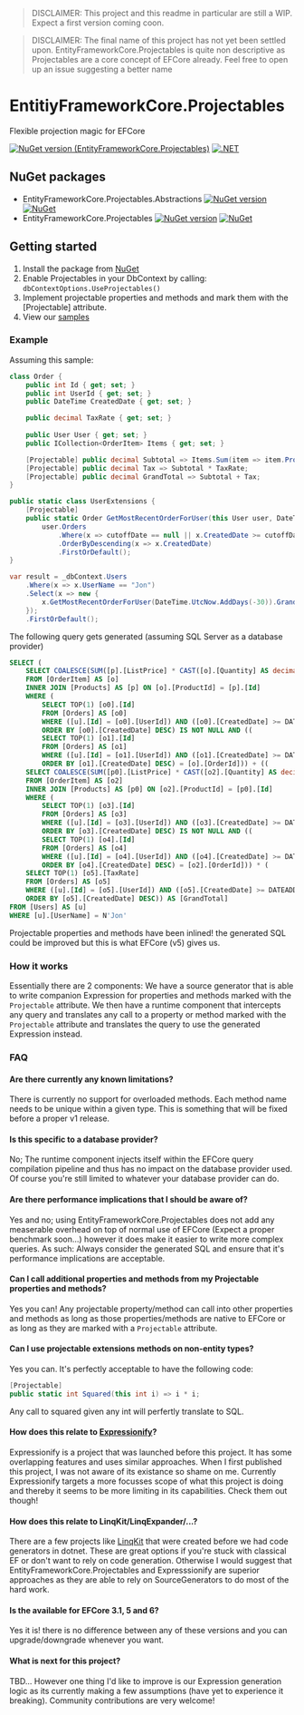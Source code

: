 > DISCLAIMER: This project and this readme in particular are still a WIP. Expect a first version coming coon.

> DISCLAIMER: The final name of this project has not yet been settled upon. EntityFrameworkCore.Projectables is quite non descriptive as Projectables are a core concept of EFCore already. Feel free to open up an issue suggesting a better name

# EntitiyFrameworkCore.Projectables
Flexible projection magic for EFCore

[![NuGet version (EntityFrameworkCore.Projectables)](https://img.shields.io/nuget/v/EntityFrameworkCore.Projectables.Abstractions.svg?style=flat-square)](https://www.nuget.org/packages/EntityFrameworkCore.Projectables.Abstractions/)
[![.NET](https://github.com/koenbeuk/EntityFrameworkCore.Projectables/actions/workflows/build.yml/badge.svg)](https://github.com/koenbeuk/EntityFrameworkCore.Projectables/actions/workflows/build.yml)

## NuGet packages
- EntityFrameworkCore.Projectables.Abstractions [![NuGet version](https://img.shields.io/nuget/v/EntityFrameworkCore.Projectables.Abstractions.svg?style=flat-square)](https://www.nuget.org/packages/EntityFrameworkCore.Projectables.Abstractions/) [![NuGet](https://img.shields.io/nuget/dt/EntityFrameworkCore.Projectables.Abstractions.svg?style=flat-square)](https://www.nuget.org/packages/EntityFrameworkCore.Projectables.Abstractions/)
- EntityFrameworkCore.Projectables [![NuGet version](https://img.shields.io/nuget/v/EntityFrameworkCore.Projectables.svg?style=flat-square)](https://www.nuget.org/packages/EntityFrameworkCore.Projectables/) [![NuGet](https://img.shields.io/nuget/dt/EntityFrameworkCore.Projectables.svg?style=flat-square)](https://www.nuget.org/packages/EntityFrameworkCore.Projectables/)

## Getting started
1. Install the package from [NuGet](https://www.nuget.org/packages/EntityFrameworkCore.Projectables/)
2. Enable Projectables in your DbContext by calling: `dbContextOptions.UseProjectables()`
3. Implement projectable properties and methods and mark them with the [Projectable] attribute.
4. View our [samples](https://github.com/koenbeuk/EntityFrameworkCore.Projectables/tree/master/samples)

### Example
Assuming this sample:

```csharp
class Order {
    public int Id { get; set; }
    public int UserId { get; set; }
    public DateTime CreatedDate { get; set; }

    public decimal TaxRate { get; set; }
    
    public User User { get; set; } 
    public ICollection<OrderItem> Items { get; set; }

    [Projectable] public decimal Subtotal => Items.Sum(item => item.Product.ListPrice * item.Quantity);
    [Projectable] public decimal Tax => Subtotal * TaxRate;
    [Projectable] public decimal GrandTotal => Subtotal + Tax;
}

public static class UserExtensions {
    [Projectable]
    public static Order GetMostRecentOrderForUser(this User user, DateTime? cutoffDate) => 
        user.Orders
            .Where(x => cutoffDate == null || x.CreatedDate >= cutoffDate)
            .OrderByDescending(x => x.CreatedDate)
            .FirstOrDefault();
}

var result = _dbContext.Users
    .Where(x => x.UserName == "Jon")
    .Select(x => new {
        x.GetMostRecentOrderForUser(DateTime.UtcNow.AddDays(-30)).GrandTotal
    });
    .FirstOrDefault();
```

The following query gets generated (assuming SQL Server as a database provider)
```sql
SELECT (
    SELECT COALESCE(SUM([p].[ListPrice] * CAST([o].[Quantity] AS decimal(18,2))), 0.0)
    FROM [OrderItem] AS [o]
    INNER JOIN [Products] AS [p] ON [o].[ProductId] = [p].[Id]
    WHERE (
        SELECT TOP(1) [o0].[Id]
        FROM [Orders] AS [o0]
        WHERE ([u].[Id] = [o0].[UserId]) AND ([o0].[CreatedDate] >= DATEADD(day, CAST(-30.0E0 AS int), GETUTCDATE()))
        ORDER BY [o0].[CreatedDate] DESC) IS NOT NULL AND ((
        SELECT TOP(1) [o1].[Id]
        FROM [Orders] AS [o1]
        WHERE ([u].[Id] = [o1].[UserId]) AND ([o1].[CreatedDate] >= DATEADD(day, CAST(-30.0E0 AS int), GETUTCDATE()))
        ORDER BY [o1].[CreatedDate] DESC) = [o].[OrderId])) + ((
    SELECT COALESCE(SUM([p0].[ListPrice] * CAST([o2].[Quantity] AS decimal(18,2))), 0.0)
    FROM [OrderItem] AS [o2]
    INNER JOIN [Products] AS [p0] ON [o2].[ProductId] = [p0].[Id]
    WHERE (
        SELECT TOP(1) [o3].[Id]
        FROM [Orders] AS [o3]
        WHERE ([u].[Id] = [o3].[UserId]) AND ([o3].[CreatedDate] >= DATEADD(day, CAST(-30.0E0 AS int), GETUTCDATE()))
        ORDER BY [o3].[CreatedDate] DESC) IS NOT NULL AND ((
        SELECT TOP(1) [o4].[Id]
        FROM [Orders] AS [o4]
        WHERE ([u].[Id] = [o4].[UserId]) AND ([o4].[CreatedDate] >= DATEADD(day, CAST(-30.0E0 AS int), GETUTCDATE()))
        ORDER BY [o4].[CreatedDate] DESC) = [o2].[OrderId])) * (
    SELECT TOP(1) [o5].[TaxRate]
    FROM [Orders] AS [o5]
    WHERE ([u].[Id] = [o5].[UserId]) AND ([o5].[CreatedDate] >= DATEADD(day, CAST(-30.0E0 AS int), GETUTCDATE()))
    ORDER BY [o5].[CreatedDate] DESC)) AS [GrandTotal]
FROM [Users] AS [u]
WHERE [u].[UserName] = N'Jon'
```

Projectable properties and methods have been inlined! the generated SQL could be improved but this is what EFCore (v5) gives us.

### How it works
Essentially there are 2 components: We have a source generator that is able to write companion Expression for properties and methods marked with the `Projectable` attribute. We then have a runtime component that intercepts any query and translates any call to a property or method marked with the `Projectable` attribute and translates the query to use the generated Expression instead.

### FAQ

#### Are there currently any known limitations?
There is currently no support for overloaded methods. Each method name needs to be unique within a given type. This is something that will be fixed before a proper v1 release.

#### Is this specific to a database provider?
No; The runtime component injects itself within the EFCore query compilation pipeline and thus has no impact on the database provider used. Of course you're still limited to whatever your database provider can do.

#### Are there performance implications that I should be aware of?
Yes and no; using EntityFrameworkCore.Projectables does not add any measerable overhead on top of normal use of EFCore (Expect a proper benchmark soon...) however it does make it easier to write more complex queries. As such: Always consider the generated SQL and ensure that it's performance implications are acceptable.

#### Can I call additional properties and methods from my Projectable properties and methods?
Yes you can! Any projectable property/method can call into other properties and methods as long as those properties/methods are native to EFCore or as long as they are marked with a `Projectable` attribute.

#### Can I use projectable extensions methods on non-entity types?
Yes you can. It's perfectly acceptable to have the following code:
```csharp
[Projectable]
public static int Squared(this int i) => i * i;
```
Any call to squared given any int will perfertly translate to SQL.

#### How does this relate to [Expressionify](https://github.com/ClaveConsulting/Expressionify)?
Expressionify is a project that was launched before this project. It has some overlapping features and uses similar approaches. When I first published this project, I was not aware of its existance so shame on me. Currently Expressionify targets a more focusses scope of what this project is doing and thereby it seems to be more limiting in its capabilities. Check them out though!

#### How does this relate to LinqKit/LinqExpander/...?
There are a few projects like [LinqKit](https://github.com/scottksmith95/LINQKit) that were created before we had code generators in dotnet. These are great options if you're stuck with classical EF or don't want to rely on code generation. Otherwise I would suggest that EntityFrameworkCore.Projectables and Expresssionify are superior approaches as they are able to rely on SourceGenerators to do most of the hard work.

#### Is the available for EFCore 3.1, 5 and 6?
Yes it is! there is no difference between any of these versions and you can upgrade/downgrade whenever you want.

#### What is next for this project?
TBD... However one thing I'd like to improve is our Expression generation logic as its currently making a few assumptions (have yet to experience it breaking). Community contributions are very welcome!
